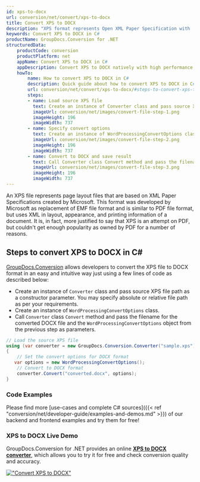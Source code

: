 ```yaml
---
id: xps-to-docx
url: conversion/net/convert/xps-to-docx
title: Convert XPS to DOCX
description: "XPS format represents Open XML Paper Specification with .xps extension. Learn how to convert XPS to DOCX file programmatically in C# language using GroupDocs.Conversion for .NET library."
keywords: Convert XPS to DOCX in C#
productName: GroupDocs.Conversion for .NET
structuredData:
    productCode: conversion
    productPlatform: net
    appName: Convert XPS to DOCX in C#
    appDescription: Convert XPS to DOCX natively with high performance using C# language and server side GroupDocs.Conversion for .NET APIs, without the use of any software like Microsoft or Open Office.
    howTo:
        name: How to convert XPS to DOCX in C# 
        description: Quick guide about how to convert XPS to DOCX in C# with high performance and accuracy.
        url: conversion/net/convert/xps-to-docx/#steps-to-convert-xps-to-docx-in-c
        steps:
        - name: Load source XPS file 
          text: Create an instance of Converter class and pass source XPS file path as a constructor parameter. You may specify absolute or relative file path as per your requirements. 
          imageUrl: conversion/net/images/convert-file-step-1.png
          imageHeight: 196
          imageWidth: 737
        - name: Specify convert options 
          text: Create an instance of WordProcessingConvertOptions class.
          imageUrl: conversion/net/images/convert-file-step-2.png
          imageHeight: 196
          imageWidth: 737
        - name: Convert to DOCX and save result 
          text: Call Converter class Convert method and pass the filename for the converted HTML file and the WordProcessingConvertOptions object from the previous step as parameters.
          imageUrl: conversion/net/images/convert-file-step-3.png
          imageHeight: 196
          imageWidth: 737
---
```


An XPS file represents page layout files that are based on XML Paper Specifications created by Microsoft. This format was developed by Microsoft as replacement of EMF file format and is similar to PDF file format, but uses XML in layout, appearance, and printing information of a document. It is, in fact, more justified to say that XPS is an attempt on PDF, but couldn't get enough popularity as owned by PDF for a number of reasons.

## Steps to convert XPS to DOCX in C#

[GroupDocs.Conversion](https://products.groupdocs.com/conversion/net) allows developers to convert the XPS file to DOCX format in an easy and intuitive way just using a few lines of code as described below:

* Create an instance of `Converter` class and pass source XPS file path as a constructor parameter. You may specify absolute or relative file path as per your requirements. 
* Create an instance of `WordProcessingConvertOptions` class.
* Call `Converter` class `Convert` method and pass the filename for the converted DOCX file and the `WordProcessingConvertOptions` object from the previous step as parameters.

```csharp
// Load the source XPS file
using (var converter = new GroupDocs.Conversion.Converter("sample.xps"))
{
    // Set the convert options for DOCX format
   var options = new WordProcessingConvertOptions();
    // Convert to DOCX format
    converter.Convert("converted.docx", options);
}
```

### Code Examples

Please find more [use-cases and complete C# sources]({{< ref "conversion/net/developer-guide/examples-and-demos.md" >}}) of our backend and frontend examples and try them for free!

### XPS to DOCX Live Demo

GroupDocs.Conversion for .NET provides an online [**XPS to DOCX converter**](https://products.groupdocs.app/conversion/xps-to-docx), which allows you to try it for free and check conversion quality and accuracy.

[!["Convert XPS to DOCX"](conversion/net/images/convert-to-docx/convert-xps-to-docx.png)](https://products.groupdocs.app/conversion/xps-to-docx)